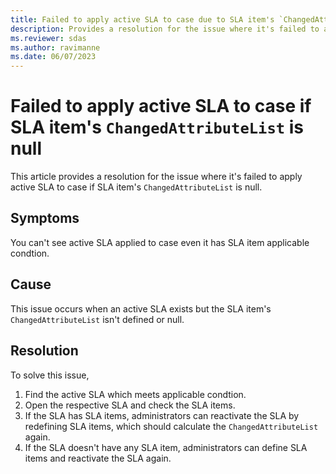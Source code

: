 ```yaml
---
title: Failed to apply active SLA to case due to SLA item's `ChangedAttributeList` is null
description: Provides a resolution for the issue where it's failed to apply active SLA to case if SLA item's `ChangedAttributeList` is null.
ms.reviewer: sdas
ms.author: ravimanne
ms.date: 06/07/2023
---
```

# Failed to apply active SLA to case if SLA item's `ChangedAttributeList` is null

This article provides a resolution for the issue where it's failed to apply active SLA to case if SLA item's `ChangedAttributeList` is null.

## Symptoms

You can't see active SLA applied to case even it has SLA item applicable condtion.

## Cause

This issue occurs when an active SLA exists but the SLA item's `ChangedAttributeList` isn't defined or null.

## Resolution

To solve this issue, 

1. Find the active SLA which meets applicable condtion.
2. Open the respective SLA and check the SLA items. 
3. If the SLA has SLA items, administrators can reactivate the SLA by redefining SLA items, which should calculate the `ChangedAttributeList` again.
4. If the SLA doesn't have any SLA item, administrators can define SLA items and reactivate the SLA again.
